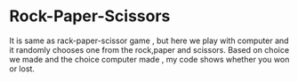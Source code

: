 # Rock-Paper-Scissors
It is same as rack-paper-scissor game , but here we play with computer and it randomly chooses one from the rock,paper and scissors.
Based on choice we made and the choice computer made , my code shows whether you won or lost.
